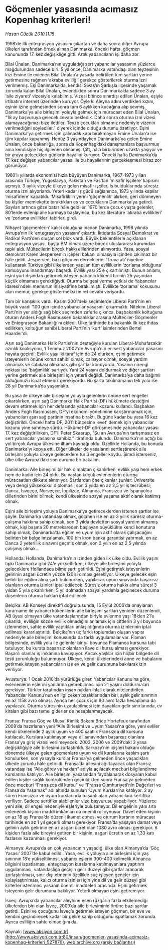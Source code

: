 # Göçmenler yasasında acımasız Kopenhag kriterleri!

*Hasan Cücük 2010.11.15*

<div class="pNewsDetailMainContent ctx_content" itemprop="articleBody">
 <p>
  1998’de ilk entegrasyon yasasını çıkartan ve daha sonra diğer Avrupa ülkeleri tarafından örnek alınan Danimarka, önceki hafta, göçmen kanununda 17. kez değişikliğe gitti. Artık yabancıların işi daha zor.
 </p>
 <p>
  <p class="MsoNormal">
   Bilal Ünalan, Danimarka’nın uyguladığı sert yabancılar yasasının yüzlerce mağdurundan sadece biri. 5 yıl önce, Danimarka vatandaşı olan teyzesinin kızı Emine ile evlenen Bilal Ünalan’a yasada belirtilen tüm şartları yerine getirmesine rağmen ‘akraba evliliği’ gerekçe gösterilerek oturma izni verilmemiş. Eşi Danimarka’da, kendisi Sivas’ın Şarkışla ilçesinde yaşamak zorunda kalan Bilal Ünalan, evlendikten sonra Danimarka’da sadece 3 ay ‘aile ziyareti’ vizesiyle kalabilmiş. Vizesi bitince sınırdışı edilen Ünalan, eşiyle irtibatını internet üzerinden kuruyor. Öyle ki Aleyna adını verdikleri kızını, eşinin izine gelmesinden sonra tam 6 aylıkken kucağına alıp sevmiş. Danimarka’ya aile birleşimi yoluyla gelmek için müracaat eden Bilal Ünalan, “18 ay başvuruya gelecek cevabı bekledik. Daha sonra oturma izni vizesi alamayacağımızı bize ilettiler. Teyze çocukları olmamız nedeniyle vizenin verilmediğini söylediler.” diyerek içinde olduğu durumu özetliyor. Eşini Danimarka’ya getirmek için çalmadık kapı bırakmayan Emine Ünalan’a ise tüm kapılar kapanmış. Henüz 3 yaşındayken Danimarka’ya gelen Emine Ünalan, önce bakanlığa, sonra da Kopenhag’daki danışmanlara başvurmuş ama kendisiyle hiç ilgilenen olmamış. Çift, hâlâ birbirinden uzakta yaşıyor ve bir araya gelecekleri günlerin hayalini kuruyor. Önceki hafta Danimarka’da 17. kez değişen yabancılar yasası ile bu hayallerinin gerçekleşmesi biraz zor görünüyor.
  </p>
  <p class="MsoNormal">
   1960’lı yıllarda ekonomisi hızla büyüyen Danimarka, 1967-1973 yılları arasında Türkiye, Yugoslavya, Pakistan ve Fas’tan ‘misafir işçilere’ kapısını açmıştı. 3 aylık vizeyle ülkeye gelen misafir işçiler, iş bulduklarında süresiz oturma izni alıyorlardı. Yeteri kadar iş gücü sağlanınca, 1973 yılında kapılar ‘misafirlere’ kapatıldı. ‘Misafirlik’in yerini ‘göçmenlik’ alırken, geri dönmeyen bu kişiler memlekette bıraktıkları eş ve çocuklarını Danimarka’ya getirdi. Sayıları artınca göze batar hâle geldiler. 1970’lerde çocuk yaşta gelenler, 80’lerde evlenip aile kurmaya başlayınca, bu kez literatüre ‘akraba evlilikleri’ ve ‘zorlama evlilikler’ tabirleri girdi.
  </p>
  <p class="MsoNormal">
   Nihayet ‘göçmenlerin’ kalıcı olduğuna inanan Danimarka, 1998 yılında Avrupa’nın ilk ‘entegrasyon yasasını’ çıkarttı. İktidarda Sosyal Demokrat ve Radikal Parti’den oluşan sol blok vardı. Büyük beklentilerle açıklanan entegrasyon yasası, başta BM olmak üzere birçok uluslararası kurumdan tepki aldı. Mültecilerin birçok hakkı elllerinden alınıyordu. Yasa, sosyal demokrat Karen Jespersen’in içişleri bakanı olmasıyla içinden çıkılmaz bir hâle geldi. Jespersen, bazı göçmen derneklerini ‘Truva atı’ niyetine kullanarak Türkiye gibi ülkelerden yapılan tüm evliliklerin ‘zorlama olduğuna’ kamuoyunu inandırmayı başardı. Evlilik yaşı 25’e çıkartılmıştı. Bunun anlamı, eşini yurt dışından getirmek isteyen yabancı kökenli birinin 25 yaşından küçük olmaması gerektiğiydi. Oturma belgesi verme yetkisi de Yabancılar İdaresi’ndeki memurun inisiyatifine bırakılmıştı. Evlilikte ‘zorlama’ kokusunu alan memur, gerekçe göstermeksizin ret cevabı veriyordu.
  </p>
  <p class="MsoNormal">
   Tam bir karışıklık vardı. Kasım 2001’deki seçimlerde Liberal Parti’nin en büyük vaadi ‘100 gün içinde yabancılar yasasını’ çıkarmaktı. Nitekim Liberal Parti’nin yer aldığı sağ blok seçimden zaferle çıkınca, başbakanlık koltuğuna oturan Anders Fogh Rasmussen bakanlıklar arasına Mülteciler-Göçmenler ve Entegrasyon Bakanlığı’nı ekledi. Ülke tarihinde bu bakanlık ilk kez ihdas edilirken, koltuğun sahibi Liberal Parti’nin ‘kurt’ isimlerinden Bertel Haarder’di.
  </p>
  <p class="MsoNormal">
   Aşırı sağ Danimarka Halk Partisi’nin desteğiyle kurulan Liberal-Muhafazakâr azınlık koalisyonu, 1 Temmuz 2002’de Avrupa’nın en sert yabancılar yasasını hayata geçirdi. Evlilik yaşı iki taraf için de 24 olurken, eşini getirmek isteyenlerin önüne konut sahibi olmak, çalışıyor olmak, sosyal yardım almamak ve sabıkası olmamak gibi şartlar konuyordu. Yasanın nirengi noktası ise ‘bağımlılık’ şartıydı. Yani 24 yaşını doldurmak ve diğer şartları yerine getirmek aile birleşimi için yeterli değildi. Danimarka’ya daha bağımlı olduğunuzu ispat etmeniz gerekiyordu. Bu şarta takılmamanın tek yolu ise 28 yıl Danimarka’da yaşamaktı.
  </p>
  <p class="MsoNormal">
   Bu yasa ile ülkeye aile birleşimi yoluyla gelenlerin önüne sert engeller çıkartılırken, aşırı sağ Danimarka Halk Partisi (DF) hükümete desteğini devam ettirmek için her defasında yabancılar kozunu kullandı. Başbakan Anders Fogh Rasmussen, DF’yi ekonomi yönetimine karıştırmamak için, yabancıları aşırı sağ partinin insafına bıraktı. Bugüne kadar bu yasa 16 kez değiştirildi. Önceki hafta DF, 2011 bütçesine ‘evet’ demek için yabancılar kozunu yine sahneye sürdü. Hükümet-DF görüşmesinde yabancılar yasası 17. kez değiştirilirken, DF’li Peter Skaarup, “Şu an Avrupa’nın tartışmasız en sert yabancılar yasasına sahibiz.” itirafında bulundu. Danimarka’nın açtığı bu yol birçok Avrupa ülkesine ilham kaynağı oldu. Özellikle Hollanda, bu konuda Danimarka’yı kopya etti. Diğer ülkeler de yasalarını sertleştirerek aile birleşimi yoluyla ülkeye geleceklere türlü engeller koydu. Şimdi isterseniz, ülke ülke Avrupa’daki son duruma bir bakalım.
  </p>
  <p class="MsoNormal">
   Danimarka: Aile birleşimi bir hak olmaktan çıkarılırken, evlilik yaşı hem erkek hem de kadın için 24 oldu. Bu yaştan küçük evlenenlerin oturma müracaatları dikkate alınmıyor. Şartlardan öne çıkanlar şunlar: Üniversite veya dengi yüksekokul diploması; son 3 yılda en az 2,5 yıl iş tecrübesi; Danca, İsveççe, Norveççe, İngilizce, Almanca, Fransızca ve İspanyolca dillerinden birini bilmek; kendi ülkesinde sosyal yaşama aktif olarak katılmış olmak.
  </p>
  <p class="MsoNormal">
   Eşini aile birleşimi yoluyla Danimarka’ya getireceklerden istenen şartlar ise şöyle: Danimarka vatandaşı olmak, göçmen ise en az 3 yıllık süresiz oturma-çalışma hakkına sahip olmak, son 3 yılda devletten sosyal yardım almamış olmak, kişi başına 20 metrekareden başlayan büyüklükte kendi konutuna sahip olmak, Danimarka’da eğitim ve uyum için aktif olarak çalışacağını belirten bir belge imzalamak, 100 bin kron banka garantisi yatırmak, en az Danca 2 yeterlilik sınavını geçmiş olmak, son 3 yılın en az 2,5 yılında çalışmış olmak...
  </p>
  <p class="MsoNormal">
   Hollanda: Hollanda, Danimarka’nın izinden giden ilk ülke oldu. Evlilik yaşını tıpkı Danimarka gibi 24’e yükseltirken, ülkeye aile birleşimi yoluyla geleceklere Hollandaca bilme şartı getirildi. Eşini getirmek isteyenlerin gelirinin asgari ücretin yüzde 120’si olması gerekiyor. Ülkeye gelecek eşin belirli bir eğitim alma şartı bulunurken, yapılacak uyum sınavında başarısız olanların oturma izinleri iptal edilecek. Süresiz oturma hakkı alma süresi 3 yıldan 5 yıla çıkarılırken, 5 yıl dolmadan sosyal yardımla geçinecek duruma düşenlerin oturma hakları iptal edilecek.
  </p>
  <p class="MsoNormal">
   Belçika: AB Konseyi direktifi doğrultusunda, 15 Eylül 2006’da onaylanan kararname ile yabancı kökenlilerin aile birleşimi şartları yeniden düzenlendi, AB üyesi olmayan ülke vatandaşlarından biriyle evlenme yaşı 18’den 21’e çıkarıldı, evliliğin sözde evlilik olmadığını anlamak için çiftlerin 3 yıl boyunca izlenmeleri, sahte evlilik yaptıkları anlaşıldığında oturma izinlerinin iptal edilmesi kararlaştırıldı. Belçika’nın üç farklı toplumdan oluşan yapısı nedeniyle aile birleşimi konusunda da farklı uygulamalar var. Flaman bölgesinde, evlilik yolu ile gelenler bir yıl boyunca Flamanca kursuna tabi tutuluyor, bu kursta başarısız olanların ilave dil kursu alması gerekiyor. Başarılı olanlar iş imkânına kavuşuyor. Ancak yaşlılar için hiçbir bölgede dil testi zorunluluğu bulunmuyor. Ülkeye, kendi ülkelerindeki anne ve babalarını getirmek isteyen yabancıların ise ev ve gelir durumuna bakılarak izin veriliyor.
  </p>
  <p class="MsoNormal">
   Avusturya: 1 Ocak 2010’da yürürlüğe giren Yabancılar Kanunu’na göre, evlenenlerin eşlerini yanlarına getirebilmesi için 21 yaşını doldurmaları gerekiyor. Türkler tarafından insan hakları ihlali olarak nitelendirilen Yabancılar Kanunu’nun en ilgi çeken başlıklarından biri, aylık gelir sınırının en az 1158 avro olması. Ayrıca her çocuk için 80 avro fazla hesaplama da yapılacak. Oturma süresinin uzatılabilmesi için dayatılan gelir sınırlarında, ev kiraları gibi bazı temel giderler de hesaplanmayacak.
  </p>
  <p class="MsoNormal">
   Fransa: Fransa Göç ve Ulusal Kimlik Bakanı Brice Hortefeux tarafından 2009’da hazırlanan yeni “Aile Birleşimi ve Uyum Yasası’na göre, yeni evliler kendi ülkelerinde 2 aylık uyum ve 400 saatlik Fransızca dil kursuna katılacak. Kurslara katılmayan veya dil sınavından başarısız olanlara Fransa’ya giriş vizesi verilmeyecek. 2003, 2006 ve 2009’daki 3 yasa değişikliğiyle aile birleşimi zorlaştırıldı. Sarkozy’nin içişleri bakanı olduğu dönemde ülkeye gelen göçmenlere uyum ve dil kurslarına katılım şartı konulurken, son yasayla kurslar Fransa’ya gelmeden önce yaşadıkları ülkede zorunlu hâle getirildi. Fransa’da ailesini ağırlayacak olan Fransız vatandaşı ise “Aile görev ve hakları” adıyla açılacak mecburi bilgilendirme kurslarına katılıyor. Aile birleşimi yasasından faydalanarak dosyaları kabul edilen kişiler sağlık kontrolünden geçirildikten sonra Fransa’ya gelmeden önce mecburi “Fransızca dil kursu” ve “Fransa Cumhuriyeti’nin Değerleri ve Fransa’da Yaşamak” adı altında sunulan ‘Uyum Kursları’na katılıyor. 2 ay süren Fransızca ve uyum kurslarında başarılı olan yabancılara sertifika veriliyor. Sadece sertifika alabilenler vize başvurusu yapabiliyor. Yüzlerce yeni aile, dil engeli nedeniyle eşleriyle buluşamıyor. Dil engelinin yanı sıra evlenecek kişinin maddi imkânları da önemli rol oynuyor. Davet eden kişinin en az 18 ay Fransa’da düzenli ikamet etmesi ve oturum kartının müracaat tarihinde en az 1 yıl geçerli olması gerekiyor. Fransa’da yaşayan damat veya gelinin aylık gelirinin en az asgari ücret olan 1080 avro olması gerekiyor. 6 kişiden fazla aile bireyini getiren bir kişinin, asgari ücretin en az 1,33 katı fazlasını kazanması gerekiyor.
  </p>
  <p class="MsoNormal">
   Almanya: Avrupa’da en çok yabancının yaşadığı ülke olan Almanya’da ‘Göç Yasası’ 2007’de kabul edildi. Yasa, evlilik yoluyla aile birleşimi için yaş sınırının 18’e yükseltilmesi, yabancı eşlerin 300-400 kelimelik Almanca bilgisini ispatlaması, entegrasyon kurslarına katılmayanlara yaptırım uygulanması, vatandaşlığa geçişin gelir düzeyi gibi şartlar aranarak zorlaştırılması, sınır dışı etmenin özellikle suç işleyen gençler için kolaylaştırılması, kalıcı oturma izinleri için yine dil ve gelir düzeyi gibi kriterler istenmesi yasanın önemli maddeleri arasında. Eşini getirmek isteyenin gelir durumuna bakılıyor. Yeterli olmayan eşini getiremiyor.
  </p>
  <p class="MsoNormal">
   İsveç: Avrupa’da yabancılar aleyhine esen rüzgârın fazla etkilemediği ülkelerden biri olan İsveç, 2009’da aile birleşiminin önüne bazı şartlar getirdi. Eşini ve çocuğunu İsveç’e getirmek isteyen göçmen, bir eve ve kendini geçindirecek kadar bir gelire sahip olduğunu ispatlamak zorunda. Ayrıca evliliğin sahte olmadığını da.
  </p>
 </p>
</div>


Kaynak: [www.aksiyon.com.tr](http://www.aksiyon.com.tr:80/insan/gocmenler-yasasinda-acimasiz-kopenhag-kriterleri_527876), [web.archive.org (arşiv bağlantısı)](http://web.archive.org/web/20160118063451/http://www.aksiyon.com.tr:80/insan/gocmenler-yasasinda-acimasiz-kopenhag-kriterleri_527876)
